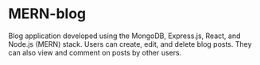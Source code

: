 # MERN-blog
Blog application developed using the MongoDB, Express.js, React, and Node.js (MERN) stack. Users can create, edit, and delete blog posts. They can also view and comment on posts by other users.
